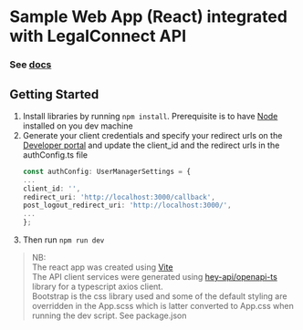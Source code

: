 # Sample Web App (React) integrated with LegalConnect API
### See [docs](https://staging.legalconnectonline.com/legalconnect-portal-developer/docs#/)

## Getting Started
1. Install libraries by running ```npm install```. Prerequisite is to have [Node](https://nodejs.org/en/download) installed on you dev machine
2. Generate your client credentials and specify your redirect urls on the [Developer portal](developer.legalconnectonline.com) and update the client_id and the redirect urls in the authConfig.ts file
    ``` TypeScript
    const authConfig: UserManagerSettings = {
    ...
    client_id: '', 
    redirect_uri: 'http://localhost:3000/callback',
    post_logout_redirect_uri: 'http://localhost:3000/',
    ...
    };
    ```
3. Then run ```npm run dev```


> NB:
> <br/>
> The react app was created using [Vite](https://vitejs.dev/guide/#scaffolding-your-first-vite-project) 
> <br/>
> The API client services were generated using [hey-api/openapi-ts](https://heyapi.vercel.app/openapi-ts/get-started.html) library for a typescript axios client. 
> <br/>
> Bootstrap is the css library used and some of the default styling are overridden in the App.scss which is latter converted to App.css when running the dev script. See package.json


